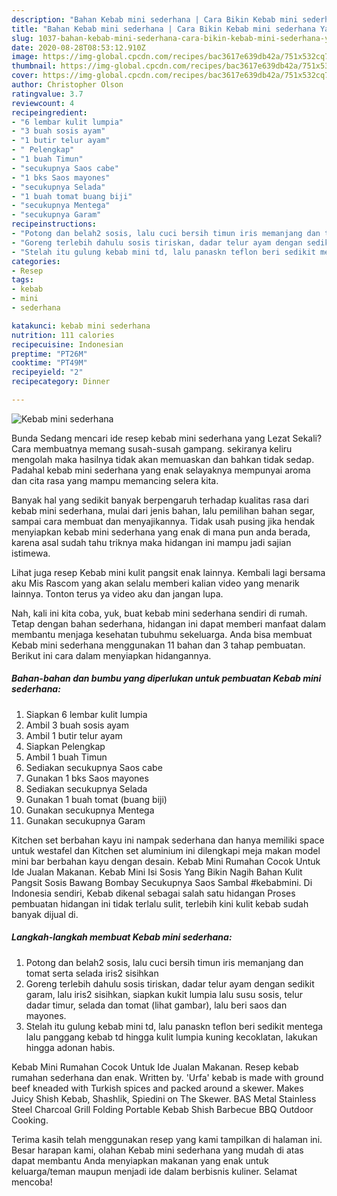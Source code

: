 ```yaml
---
description: "Bahan Kebab mini sederhana | Cara Bikin Kebab mini sederhana Yang Enak Dan Lezat"
title: "Bahan Kebab mini sederhana | Cara Bikin Kebab mini sederhana Yang Enak Dan Lezat"
slug: 1037-bahan-kebab-mini-sederhana-cara-bikin-kebab-mini-sederhana-yang-enak-dan-lezat
date: 2020-08-28T08:53:12.910Z
image: https://img-global.cpcdn.com/recipes/bac3617e639db42a/751x532cq70/kebab-mini-sederhana-foto-resep-utama.jpg
thumbnail: https://img-global.cpcdn.com/recipes/bac3617e639db42a/751x532cq70/kebab-mini-sederhana-foto-resep-utama.jpg
cover: https://img-global.cpcdn.com/recipes/bac3617e639db42a/751x532cq70/kebab-mini-sederhana-foto-resep-utama.jpg
author: Christopher Olson
ratingvalue: 3.7
reviewcount: 4
recipeingredient:
- "6 lembar kulit lumpia"
- "3 buah sosis ayam"
- "1 butir telur ayam"
- " Pelengkap"
- "1 buah Timun"
- "secukupnya Saos cabe"
- "1 bks Saos mayones"
- "secukupnya Selada"
- "1 buah tomat buang biji"
- "secukupnya Mentega"
- "secukupnya Garam"
recipeinstructions:
- "Potong dan belah2 sosis, lalu cuci bersih timun iris memanjang dan tomat serta selada iris2 sisihkan"
- "Goreng terlebih dahulu sosis tiriskan, dadar telur ayam dengan sedikit garam, lalu iris2 sisihkan, siapkan kukit lumpia lalu susu sosis, telur dadar timur, selada dan tomat (lihat gambar), lalu beri saos dan mayones."
- "Stelah itu gulung kebab mini td, lalu panaskn teflon beri sedikit mentega lalu panggang kebab td hingga kulit lumpia kuning kecoklatan, lakukan hingga adonan habis."
categories:
- Resep
tags:
- kebab
- mini
- sederhana

katakunci: kebab mini sederhana 
nutrition: 111 calories
recipecuisine: Indonesian
preptime: "PT26M"
cooktime: "PT49M"
recipeyield: "2"
recipecategory: Dinner

---
```



![Kebab mini sederhana](https://img-global.cpcdn.com/recipes/bac3617e639db42a/751x532cq70/kebab-mini-sederhana-foto-resep-utama.jpg)

Bunda Sedang mencari ide resep kebab mini sederhana yang Lezat Sekali? Cara membuatnya memang susah-susah gampang. sekiranya keliru mengolah maka hasilnya tidak akan memuaskan dan bahkan tidak sedap. Padahal kebab mini sederhana yang enak selayaknya mempunyai aroma dan cita rasa yang mampu memancing selera kita.

Banyak hal yang sedikit banyak berpengaruh terhadap kualitas rasa dari kebab mini sederhana, mulai dari jenis bahan, lalu pemilihan bahan segar, sampai cara membuat dan menyajikannya. Tidak usah pusing jika hendak menyiapkan kebab mini sederhana yang enak di mana pun anda berada, karena asal sudah tahu triknya maka hidangan ini mampu jadi sajian istimewa.

Lihat juga resep Kebab mini kulit pangsit enak lainnya. Kembali lagi bersama aku Mis Rascom yang akan selalu memberi kalian video yang menarik lainnya. Tonton terus ya video aku dan jangan lupa.


Nah, kali ini kita coba, yuk, buat kebab mini sederhana sendiri di rumah. Tetap dengan bahan sederhana, hidangan ini dapat memberi manfaat dalam membantu menjaga kesehatan tubuhmu sekeluarga. Anda bisa membuat Kebab mini sederhana menggunakan 11 bahan dan 3 tahap pembuatan. Berikut ini cara dalam menyiapkan hidangannya.

<!--inarticleads1-->

##### Bahan-bahan dan bumbu yang diperlukan untuk pembuatan Kebab mini sederhana:

1. Siapkan 6 lembar kulit lumpia
1. Ambil 3 buah sosis ayam
1. Ambil 1 butir telur ayam
1. Siapkan  Pelengkap
1. Ambil 1 buah Timun
1. Sediakan secukupnya Saos cabe
1. Gunakan 1 bks Saos mayones
1. Sediakan secukupnya Selada
1. Gunakan 1 buah tomat (buang biji)
1. Gunakan secukupnya Mentega
1. Gunakan secukupnya Garam


Kitchen set berbahan kayu ini nampak sederhana dan hanya memiliki space untuk westafel dan Kitchen set aluminium ini dilengkapi meja makan model mini bar berbahan kayu dengan desain. Kebab Mini Rumahan Cocok Untuk Ide Jualan Makanan. Kebab Mini Isi Sosis Yang Bikin Nagih Bahan Kulit Pangsit Sosis Bawang Bombay Secukupnya Saos Sambal #kebabmini. Di Indonesia sendiri, Kebab dikenal sebagai salah satu hidangan Proses pembuatan hidangan ini tidak terlalu sulit, terlebih kini kulit kebab sudah banyak dijual di. 

<!--inarticleads2-->

##### Langkah-langkah membuat Kebab mini sederhana:

1. Potong dan belah2 sosis, lalu cuci bersih timun iris memanjang dan tomat serta selada iris2 sisihkan
1. Goreng terlebih dahulu sosis tiriskan, dadar telur ayam dengan sedikit garam, lalu iris2 sisihkan, siapkan kukit lumpia lalu susu sosis, telur dadar timur, selada dan tomat (lihat gambar), lalu beri saos dan mayones.
1. Stelah itu gulung kebab mini td, lalu panaskn teflon beri sedikit mentega lalu panggang kebab td hingga kulit lumpia kuning kecoklatan, lakukan hingga adonan habis.


Kebab Mini Rumahan Cocok Untuk Ide Jualan Makanan. Resep kebab rumahan sederhana dan enak. Written by. &#39;Urfa&#39; kebab is made with ground beef kneaded with Turkish spices and packed around a skewer. Makes Juicy Shish Kebab, Shashlik, Spiedini on The Skewer. BAS Metal Stainless Steel Charcoal Grill Folding Portable Kebab Shish Barbecue BBQ Outdoor Cooking. 

Terima kasih telah menggunakan resep yang kami tampilkan di halaman ini. Besar harapan kami, olahan Kebab mini sederhana yang mudah di atas dapat membantu Anda menyiapkan makanan yang enak untuk keluarga/teman maupun menjadi ide dalam berbisnis kuliner. Selamat mencoba!
